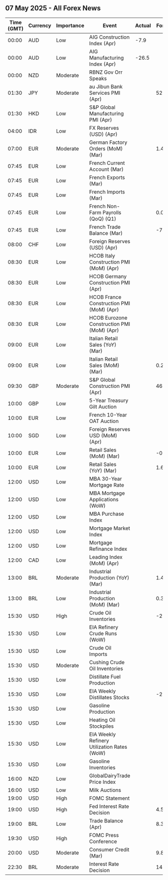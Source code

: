 ## 07 May 2025 - All Forex News

| Time (GMT) | Currency | Importance | Event | Actual | Forecast | Previous |
|------|----------|------------|-------|--------|----------|----------|
| 00:00 | AUD | Low | AIG Construction Index (Apr) | -7.9 |  | -19.3 |
| 00:00 | AUD | Low | AIG Manufacturing Index (Apr) | -26.5 |  | -29.7 |
| 00:00 | NZD | Moderate | RBNZ Gov Orr Speaks |  |  |  |
| 01:30 | JPY | Moderate | au Jibun Bank Services PMI (Apr) |  | 52.2 | 50.0 |
| 01:30 | HKD | Low | S&P Global Manufacturing PMI (Apr) |  |  | 48.3 |
| 04:00 | IDR | Low | FX Reserves (USD) (Apr) |  |  | 157.10B |
| 07:00 | EUR | Moderate | German Factory Orders (MoM) (Mar) |  | 1.4% | 0.0% |
| 07:45 | EUR | Low | French Current Account (Mar) |  |  | -1.90B |
| 07:45 | EUR | Low | French Exports (Mar) |  |  | 49.7B |
| 07:45 | EUR | Low | French Imports (Mar) |  |  | 57.5B |
| 07:45 | EUR | Low | French Non-Farm Payrolls (QoQ) (Q1) |  | 0.0% | -0.3% |
| 07:45 | EUR | Low | French Trade Balance (Mar) |  | -7.0B | -7.9B |
| 08:00 | CHF | Low | Foreign Reserves (USD) (Apr) |  |  | 725,616.0B |
| 08:30 | EUR | Low | HCOB Italy Construction PMI (MoM) (Apr) |  |  | 52.4 |
| 08:30 | EUR | Low | HCOB Germany Construction PMI (Apr) |  |  | 40.3 |
| 08:30 | EUR | Low | HCOB France Construction PMI (MoM) (Apr) |  |  | 43.8 |
| 08:30 | EUR | Low | HCOB Eurozone Construction PMI (MoM) (Apr) |  |  | 44.8 |
| 09:00 | EUR | Low | Italian Retail Sales (YoY) (Mar) |  |  | -1.5% |
| 09:00 | EUR | Low | Italian Retail Sales (MoM) (Mar) |  | 0.2% | 0.1% |
| 09:30 | GBP | Moderate | S&P Global Construction PMI (Apr) |  | 46.0 | 46.4 |
| 10:00 | GBP | Low | 5-Year Treasury Gilt Auction |  |  | 4.142% |
| 10:00 | EUR | Low | French 10-Year OAT Auction |  |  | 3.37% |
| 10:00 | SGD | Low | Foreign Reserves USD (MoM) (Apr) |  |  | 381.1B |
| 10:00 | EUR | Low | Retail Sales (MoM) (Mar) |  | -0.1% | 0.3% |
| 10:00 | EUR | Low | Retail Sales (YoY) (Mar) |  | 1.6% | 2.3% |
| 12:00 | USD | Low | MBA 30-Year Mortgage Rate |  |  | 6.89% |
| 12:00 | USD | Low | MBA Mortgage Applications (WoW) |  |  | -4.2% |
| 12:00 | USD | Low | MBA Purchase Index |  |  | 146.6 |
| 12:00 | USD | Low | Mortgage Market Index |  |  | 223.7 |
| 12:00 | USD | Low | Mortgage Refinance Index |  |  | 649.0 |
| 12:00 | CAD | Low | Leading Index (MoM) (Apr) |  |  | 0.07% |
| 13:00 | BRL | Moderate | Industrial Production (YoY) (Mar) |  | 1.4% | 1.5% |
| 13:00 | BRL | Low | Industrial Production (MoM) (Mar) |  | 0.3% | -0.1% |
| 15:30 | USD | High | Crude Oil Inventories |  | -2.500M | -2.696M |
| 15:30 | USD | Low | EIA Refinery Crude Runs (WoW) |  |  | 0.189M |
| 15:30 | USD | Low | Crude Oil Imports |  |  | -0.663M |
| 15:30 | USD | Moderate | Cushing Crude Oil Inventories |  |  | 0.682M |
| 15:30 | USD | Low | Distillate Fuel Production |  |  | -0.017M |
| 15:30 | USD | Low | EIA Weekly Distillates Stocks |  | -2.700M | 0.937M |
| 15:30 | USD | Low | Gasoline Production |  |  | -0.616M |
| 15:30 | USD | Low | Heating Oil Stockpiles |  |  | 0.252M |
| 15:30 | USD | Low | EIA Weekly Refinery Utilization Rates (WoW) |  |  | 0.5% |
| 15:30 | USD | Low | Gasoline Inventories |  |  | -4.003M |
| 16:00 | NZD | Low | GlobalDairyTrade Price Index |  |  | 1.6% |
| 16:00 | USD | Low | Milk Auctions |  |  | 4,385.0 |
| 19:00 | USD | High | FOMC Statement |  |  |  |
| 19:00 | USD | High | Fed Interest Rate Decision |  | 4.50% | 4.50% |
| 19:00 | BRL | Low | Trade Balance (Apr) |  | 8.30B | 8.16B |
| 19:30 | USD | High | FOMC Press Conference |  |  |  |
| 20:00 | USD | Moderate | Consumer Credit (Mar) |  | 9.80B | -0.81B |
| 22:30 | BRL | Moderate | Interest Rate Decision |  | 14.75% | 14.25% |
